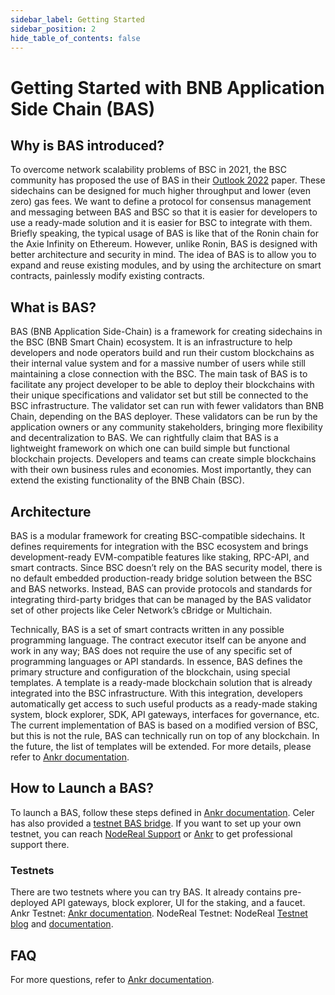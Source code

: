 ```yaml
---
sidebar_label: Getting Started
sidebar_position: 2
hide_table_of_contents: false
---
```


# Getting Started with BNB Application Side Chain (BAS)

## Why is BAS introduced?
To overcome network scalability problems of BSC in 2021, the BSC community has proposed the use of BAS in their [Outlook 2022](https://www.bnbchain.world/en/blog/bsc-2022-build-and-build/) paper. These sidechains can be designed for much higher throughput and lower (even zero) gas fees. We want to define a protocol for consensus management and messaging between BAS and BSC so that it is easier for developers to use a ready-made solution and it is easier for BSC to integrate with them. Briefly speaking, the typical usage of BAS is like that of the Ronin chain for the Axie Infinity on Ethereum. However, unlike Ronin, BAS is designed with better architecture and security in mind. The idea of BAS is to allow you to expand and reuse existing modules, and by using the architecture on smart contracts, painlessly modify existing contracts. 

## What is BAS?
BAS (BNB Application Side-Chain) is a framework for creating sidechains in the BSC (BNB Smart Chain) ecosystem. It is an infrastructure to help developers and node operators build and run their custom blockchains as their internal value system and for a massive number of users while still maintaining a close connection with the BSC. 
The main task of BAS is to facilitate any project developer to be able to deploy their blockchains with their unique specifications and validator set but still be connected to the BSC infrastructure. The validator set can run with fewer validators than BNB Chain, depending on the BAS deployer. These validators can be run by the application owners or any community stakeholders, bringing more flexibility and decentralization to BAS.
We can rightfully claim that BAS is a lightweight framework on which one can build simple but functional blockchain projects. Developers and teams can create simple blockchains with their own business rules and economies. Most importantly, they can extend the existing functionality of the BNB Chain (BSC). 

## Architecture
BAS is a modular framework for creating BSC-compatible sidechains. 
It defines requirements for integration with the BSC ecosystem and brings development-ready EVM-compatible features like staking, RPC-API, and smart contracts. Since BSC doesn’t rely on the BAS security model, there is no default embedded production-ready bridge solution between the BSC and BAS networks. Instead, BAS can provide protocols and standards for integrating third-party bridges that can be managed by the BAS validator set of other projects like Celer Network’s cBridge or Multichain.

Technically, BAS is a set of smart contracts written in any possible programming language. The contract executor itself can be anyone and work in any way; BAS does not require the use of any specific set of programming languages or API standards. 
In essence, BAS defines the primary structure and configuration of the blockchain, using special templates. A template is a ready-made blockchain solution that is already integrated into the BSC infrastructure. With this integration, developers automatically get access to such useful products as a ready-made staking system, block explorer, SDK, API gateways, interfaces for governance, etc. 
The current implementation of BAS is based on a modified version of BSC, but this is not the rule, BAS can technically run on top of any blockchain. In the future, the list of templates will be extended. For more details, please refer to [Ankr documentation](https://docs.ankr.com/bnb-application-sidechain/architecture).

## How to Launch a BAS?
To launch a BAS, follow these steps defined in [Ankr documentation](https://docs.ankr.com/bnb-application-sidechain/how-to-launch-a-bas). Celer has also provided a [testnet BAS bridge]( https://test-bas-bridge.celer.network/#/transfer).
If you want to set up your own testnet, you can reach [NodeReal Support](https://docs.google.com/forms/d/e/1FAIpQLSer9JzrvzVzkpm4NsHPM1QzNMMZTfchehnTOY8CSysI0RvVAQ/viewform) or [Ankr](https://docs.ankr.com/blockchain-apis/getting-support) to get professional support there. 

### Testnets
There are two testnets where you can try BAS. It already contains pre-deployed API gateways, block explorer, UI for the staking, and a faucet.
Ankr Testnet: [Ankr documentation](https://docs.ankr.com/bnb-application-sidechain/demo).
NodeReal Testnet: NodeReal [Testnet blog](https://medium.com/@NodeReal/build-your-gamefi-on-bas-aries-testnet-bf54dd99b959) and [documentation](https://docs.nodereal.io/nodereal/bas/wallet/use-metamask-for-bas).

## FAQ
For more questions, refer to [Ankr documentation](https://docs.ankr.com/bnb-application-sidechain/faq).


